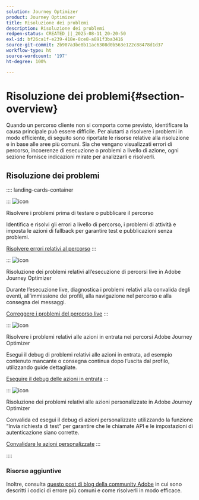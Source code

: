```yaml
---
solution: Journey Optimizer
product: Journey Optimizer
title: Risoluzione dei problemi
description: Risoluzione dei problemi
redpen-status: CREATED_||_2025-08-11_20-20-50
exl-id: bf26ca1f-e239-418e-8ce8-a891f3ba3416
source-git-commit: 2b907a3be8b11ac6308d0b563e122c88478d1d37
workflow-type: ht
source-wordcount: '197'
ht-degree: 100%

---
```


# Risoluzione dei problemi{#section-overview}

Quando un percorso cliente non si comporta come previsto, identificare la causa principale può essere difficile. Per aiutarti a risolvere i problemi in modo efficiente, di seguito sono riportate le risorse relative alla risoluzione e in base alle aree più comuni. Sia che vengano visualizzati errori di percorso, incoerenze di esecuzione o problemi a livello di azione, ogni sezione fornisce indicazioni mirate per analizzarli e risolverli.

## Risoluzione dei problemi

:::: landing-cards-container

:::
![icon](https://cdn.experienceleague.adobe.com/icons/list-check.svg?lang=it)

Risolvere i problemi prima di testare o pubblicare il percorso

Identifica e risolvi gli errori a livello di percorso, i problemi di attività e imposta le azioni di fallback per garantire test e pubblicazioni senza problemi.

[Risolvere errori relativi al percorso](../using/building-journeys/troubleshooting.md)
:::

:::
![icon](https://cdn.experienceleague.adobe.com/icons/code-branch.svg?lang=it)

Risoluzione dei problemi relativi all’esecuzione di percorsi live in Adobe Journey Optimizer

Durante l’esecuzione live, diagnostica i problemi relativi alla convalida degli eventi, all’immissione dei profili, alla navigazione nel percorso e alla consegna dei messaggi.

[Correggere i problemi del percorso live](../using/building-journeys/troubleshooting-execution.md)
:::

:::
![icon](https://cdn.experienceleague.adobe.com/icons/puzzle-piece.svg?lang=it)

Risolvere i problemi relativi alle azioni in entrata nei percorsi Adobe Journey Optimizer

Esegui il debug di problemi relativi alle azioni in entrata, ad esempio contenuto mancante o consegna continua dopo l’uscita dal profilo, utilizzando guide dettagliate.

[Eseguire il debug delle azioni in entrata](../using/building-journeys/troubleshooting-inbound.md)
:::

:::
![icon](https://cdn.experienceleague.adobe.com/icons/gear.svg?lang=it)

Risoluzione dei problemi relativi alle azioni personalizzate in Adobe Journey Optimizer

Convalida ed esegui il debug di azioni personalizzate utilizzando la funzione “Invia richiesta di test” per garantire che le chiamate API e le impostazioni di autenticazione siano corrette.

[Convalidare le azioni personalizzate](../using/action/troubleshoot-custom-action.md)
:::

::::

### Risorse aggiuntive

Inoltre, consulta [questo post di blog della community Adobe](https://experienceleaguecommunities.adobe.com/t5/journey-optimizer-blogs/demystifying-adobe-journey-optimizer-error-codes-root-causes-and/ba-p/760884) in cui sono descritti i codici di errore più comuni e come risolverli in modo efficace.
